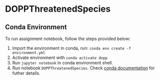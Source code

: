 # DOPPThreatenedSpecies

## Conda Environment
To run assignment notebook, follow the steps provided below:

1. Import the environment in conda, run: `conda env create -f environment.yml`
2. Activate environment with `conda activate dopp`
3. Run `jupyter notebook` in conda environment shell.
3. Run notebook `DOPPThreatenedSpecies`.
Check [conda documentation](https://docs.conda.io/projects/conda/en/latest/user-guide/tasks/manage-environments.html) for futher details.